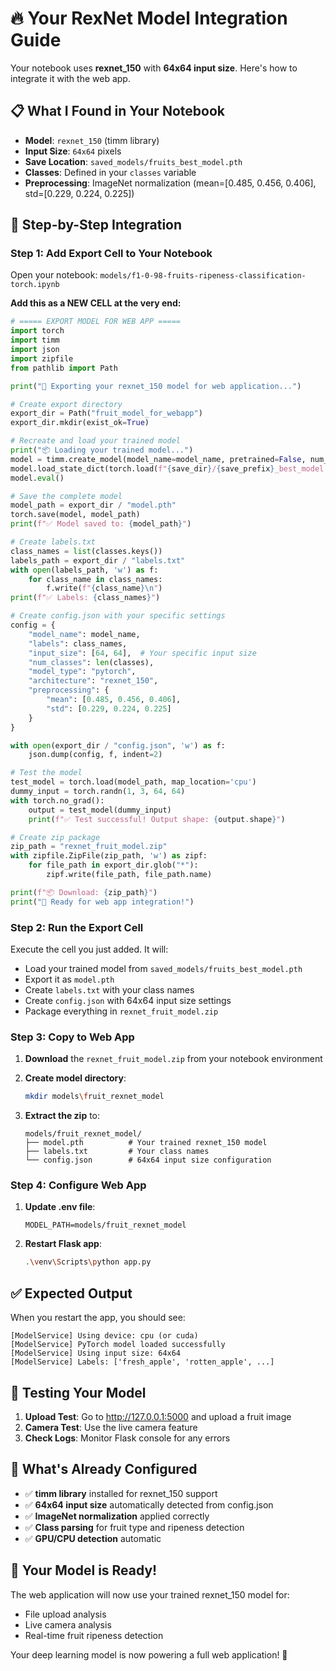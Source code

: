# 🔥 Your RexNet Model Integration Guide

Your notebook uses **rexnet_150** with **64x64 input size**. Here's how to integrate it with the web app.

## 📋 What I Found in Your Notebook

- **Model**: `rexnet_150` (timm library)
- **Input Size**: `64x64` pixels  
- **Save Location**: `saved_models/fruits_best_model.pth`
- **Classes**: Defined in your `classes` variable
- **Preprocessing**: ImageNet normalization (mean=[0.485, 0.456, 0.406], std=[0.229, 0.224, 0.225])

## 🚀 Step-by-Step Integration

### Step 1: Add Export Cell to Your Notebook

Open your notebook: `models/f1-0-98-fruits-ripeness-classification-torch.ipynb`

**Add this as a NEW CELL at the very end:**

```python
# ===== EXPORT MODEL FOR WEB APP =====
import torch
import timm
import json
import zipfile
from pathlib import Path

print("🚀 Exporting your rexnet_150 model for web application...")

# Create export directory
export_dir = Path("fruit_model_for_webapp")
export_dir.mkdir(exist_ok=True)

# Recreate and load your trained model
print("📦 Loading your trained model...")
model = timm.create_model(model_name=model_name, pretrained=False, num_classes=len(classes)).to(device)
model.load_state_dict(torch.load(f"{save_dir}/{save_prefix}_best_model.pth", map_location=device))
model.eval()

# Save the complete model
model_path = export_dir / "model.pth"
torch.save(model, model_path)
print(f"✅ Model saved to: {model_path}")

# Create labels.txt
class_names = list(classes.keys())
labels_path = export_dir / "labels.txt"
with open(labels_path, 'w') as f:
    for class_name in class_names:
        f.write(f"{class_name}\n")
print(f"✅ Labels: {class_names}")

# Create config.json with your specific settings
config = {
    "model_name": model_name,
    "labels": class_names,
    "input_size": [64, 64],  # Your specific input size
    "num_classes": len(classes),
    "model_type": "pytorch",
    "architecture": "rexnet_150",
    "preprocessing": {
        "mean": [0.485, 0.456, 0.406],
        "std": [0.229, 0.224, 0.225]
    }
}

with open(export_dir / "config.json", 'w') as f:
    json.dump(config, f, indent=2)

# Test the model
test_model = torch.load(model_path, map_location='cpu')
dummy_input = torch.randn(1, 3, 64, 64)
with torch.no_grad():
    output = test_model(dummy_input)
    print(f"✅ Test successful! Output shape: {output.shape}")

# Create zip package
zip_path = "rexnet_fruit_model.zip"
with zipfile.ZipFile(zip_path, 'w') as zipf:
    for file_path in export_dir.glob("*"):
        zipf.write(file_path, file_path.name)

print(f"📦 Download: {zip_path}")
print("🎯 Ready for web app integration!")
```

### Step 2: Run the Export Cell

Execute the cell you just added. It will:
- Load your trained model from `saved_models/fruits_best_model.pth`
- Export it as `model.pth`
- Create `labels.txt` with your class names
- Create `config.json` with 64x64 input size settings
- Package everything in `rexnet_fruit_model.zip`

### Step 3: Copy to Web App

1. **Download** the `rexnet_fruit_model.zip` from your notebook environment

2. **Create model directory**:
   ```bash
   mkdir models\fruit_rexnet_model
   ```

3. **Extract the zip** to:
   ```
   models/fruit_rexnet_model/
   ├── model.pth          # Your trained rexnet_150 model
   ├── labels.txt         # Your class names
   └── config.json        # 64x64 input size configuration
   ```

### Step 4: Configure Web App

1. **Update .env file**:
   ```env
   MODEL_PATH=models/fruit_rexnet_model
   ```

2. **Restart Flask app**:
   ```bash
   .\venv\Scripts\python app.py
   ```

## ✅ Expected Output

When you restart the app, you should see:
```
[ModelService] Using device: cpu (or cuda)
[ModelService] PyTorch model loaded successfully
[ModelService] Using input size: 64x64
[ModelService] Labels: ['fresh_apple', 'rotten_apple', ...]
```

## 🧪 Testing Your Model

1. **Upload Test**: Go to http://127.0.0.1:5000 and upload a fruit image
2. **Camera Test**: Use the live camera feature
3. **Check Logs**: Monitor Flask console for any errors

## 🔧 What's Already Configured

- ✅ **timm library** installed for rexnet_150 support
- ✅ **64x64 input size** automatically detected from config.json
- ✅ **ImageNet normalization** applied correctly
- ✅ **Class parsing** for fruit type and ripeness detection
- ✅ **GPU/CPU detection** automatic

## 🎯 Your Model is Ready!

The web application will now use your trained rexnet_150 model for:
- File upload analysis
- Live camera analysis  
- Real-time fruit ripeness detection

Your deep learning model is now powering a full web application! 🚀
